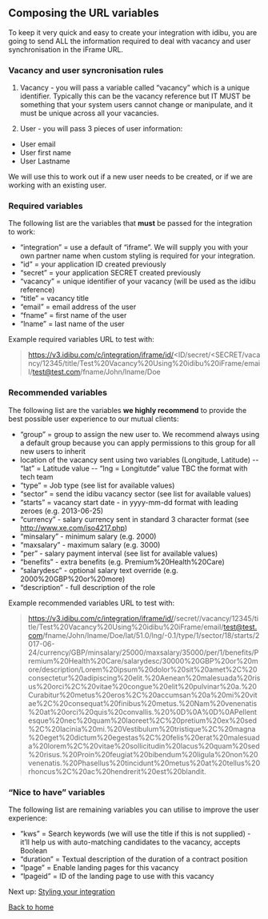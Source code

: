 ## Composing the URL variables

To keep it very quick and easy to create your integration with idibu, you are going to send ALL the information required to deal with vacancy and user synchronisation in the iFrame URL.

### Vacancy and user syncronisation rules

1. Vacancy - you will pass a variable called “vacancy” which is a unique identifier. Typically this can be the vacancy reference but IT MUST be something that your system users cannot change or manipulate, and it must be unique across all your vacancies.

2. User - you will pass 3 pieces of user information:
- User email
- User first name
- User Lastname

We will use this to work out if a new user needs to be created, or if we are working with an existing user.

### Required variables

The following list are the variables that **must** be passed for the integration to work:

- “integration” = use a default of “iframe”. We will supply you with your own partner name when custom styling is required for your integration. 
- “id” = your application ID created previously
- “secret” = your application SECRET created previously
- “vacancy” = unique identifier of your vacancy (will be used as the idibu reference)
- “title” = vacancy title
- “email” = email address of the user
- “fname” = first name of the user
- “lname” = last name of the user

Example required variables URL to test with:
>https://v3.idibu.com/c/integration/iframe/id/<ID/secret/<SECRET/vacancy/12345/title/Test%20Vacancy%20Using%20idibu%20iFrame/email/test@test.com/fname/John/lname/Doe

### Recommended variables

The following list are the variables **we highly recommend** to provide the best possible user experience to our mutual clients:

- “group” = group to assign the new user to. We recommend always using a default group because you can apply permissions to this group for all new users to inherit
- location of the vacancy sent using two variables (Longitude, Latitude)
-- “lat” = Latitude value
-- “lng = Longitutde” value TBC the format with tech team
- “type” = Job type (see list for available values)
- “sector” = send the idibu vacancy sector (see list for available values)
- “starts” = vacancy start date - in yyyy-mm-dd format with leading zeroes (e.g. 2013-06-25)
- “currency” - salary currency sent in standard 3 character format  (see http://www.xe.com/iso4217.php)
- “minsalary” - minimum salary (e.g. 2000)
- “maxsalary” - maximum salary (e.g. 3000)
- “per” - salary payment interval  (see list for available values)
- “benefits” - extra benefits (e.g. Premium%20Health%20Care)
- “salarydesc” - optional salary text override (e.g. 2000%20GBP%20or%20more)
- “description” - full description of the role

Example recommended variables URL to test with:
>https://v3.idibu.com/c/integration/iframe/id/<ID>/secret/<SECRET>/vacancy/12345/title/Test%20Vacancy%20Using%20idibu%20iFrame/email/test@test.com/fname/John/lname/Doe/lat/51.0/lng/-0.1/type/1/sector/18/starts/2017-06-24/currency/GBP/minsalary/25000/maxsalary/35000/per/1/benefits/Premium%20Health%20Care/salarydesc/30000%20GBP%20or%20more/description/Lorem%20ipsum%20dolor%20sit%20amet%2C%20consectetur%20adipiscing%20elit.%20Aenean%20malesuada%20risus%20orci%2C%20vitae%20congue%20elit%20pulvinar%20a.%20Curabitur%20metus%20eros%2C%20accumsan%20a%20mi%20vitae%2C%20consequat%20finibus%20metus.%20Nam%20venenatis%20at%20orci%20quis%20convallis.%20%0D%0A%0D%0APellentesque%20nec%20quam%20laoreet%2C%20pretium%20ex%20sed%2C%20lacinia%20mi.%20Vestibulum%20tristique%2C%20magna%20eget%20dictum%20egestas%2C%20felis%20erat%20malesuada%20lorem%2C%20vitae%20sollicitudin%20lacus%20quam%20sed%20risus.%20Proin%20feugiat%20bibendum%20ligula%20non%20venenatis.%20Phasellus%20tincidunt%20metus%20at%20tellus%20rhoncus%2C%20ac%20hendrerit%20est%20blandit.

### “Nice to have” variables

The following list are remaining variables you can utilise to improve the user experience:

- “kws” = Search keywords (we will use the title if this is not supplied) - it’ll help us with auto-matching candidates to the vacancy, accepts Boolean
- “duration” = Textual description of the duration of a contract position
- “lpage” = Enable landing pages for this vacancy
- “lpageid” = ID of the landing page to use with this vacancy




Next up: [Styling your integration](https://github.com/oneworldmarket/idibu-v3-api/blob/master/stuff/iFrame%20integration/Styling%20your%20integration.md)

[Back to home](https://github.com/oneworldmarket/idibu-v3-api/blob/master/stuff/iFrame%20integration/README.md)
